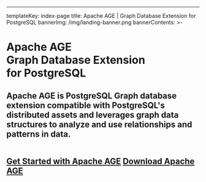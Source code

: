 ---
templateKey: index-page
title: Apache AGE | Graph Database Extension for PostgreSQL
bannerImg: /img/landing-banner.png
bannerContents: >-
  <h1 class="bannerHeader"><span>Apache AGE</span></br>
  Graph Database Extension</br> 
  for PostgreSQL</h1>

  <h2 class="bannercontnet"><span>
  Apache AGE is PostgreSQL Graph database extension compatible with PostgreSQL's distributed assets and leverages graph data structures to analyze and use relationships and patterns in data.
  </span> <br/>
  <br>

  <a href="/getstarted/quickstart"  >Get Started with Apache AGE</a>
  <a href="/download" >Download Apache AGE</a>
